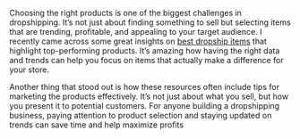 Choosing the right products is one of the biggest challenges in dropshipping. It’s not just about finding something to sell but selecting items that are trending, profitable, and appealing to your target audience. I recently came across some great insights on [best dropship items](https://zendrop.com/blog/best-dropshipping-products/) that highlight top-performing products. It’s amazing how having the right data and trends can help you focus on items that actually make a difference for your store.

Another thing that stood out is how these resources often include tips for marketing the products effectively. It’s not just about what you sell, but how you present it to potential customers. For anyone building a dropshipping business, paying attention to product selection and staying updated on trends can save time and help maximize profits
